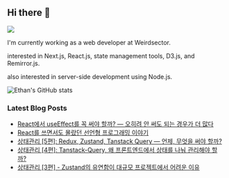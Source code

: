 ## Hi there 👋
<a href="https://steadyg.tistory.com/" target="_blank"><img src="https://img.shields.io/badge/BLOG-000000?style=flat&logo=tistory&logoColor=ffffff"/></a>

I'm currently working as a web developer at Weirdsector.

interested in Next.js, React.js, state management tools, D3.js, and Remirror.js.


also interested in server-side development using Node.js.

![Ethan's GitHub stats](https://github-readme-stats.vercel.app/api?username=ethandeveloper2&theme=dark&show_icons=true)
<!--
**ethandeveloper2/ethandeveloper2** is a ✨ _special_ ✨ repository because its `README.md` (this file) appears on your GitHub profile.

Here are some ideas to get you started:

- 🔭 I’m currently working on ...
- 🌱 I’m currently learning ...
- 👯 I’m looking to collaborate on ...
- 🤔 I’m looking for help with ...
- 💬 Ask me about ...
- 📫 How to reach me: ...
- 😄 Pronouns: ...
- ⚡ Fun fact: ...
-->
### Latest Blog Posts

- [React에서 useEffect를 꼭 써야 할까? &mdash; 오히려 안 써도 되는 경우가 더 많다](https://steadyg.tistory.com/72)
- [React를 쓰면서도 몰랐던 선언형 프로그래밍 이야기](https://steadyg.tistory.com/71)
- [상태관리 [5편]: Redux, Zustand, Tanstack Query &mdash; 언제, 무엇을 써야 할까?](https://steadyg.tistory.com/70)
- [상태관리 [4편]: Tanstack-Query, 왜 프론트엔드에서 상태를 나눠 관리해야 할까?](https://steadyg.tistory.com/69)
- [상태관리 [3편] - Zustand의 유연함이 대규모 프로젝트에서 어려운 이유](https://steadyg.tistory.com/68)

